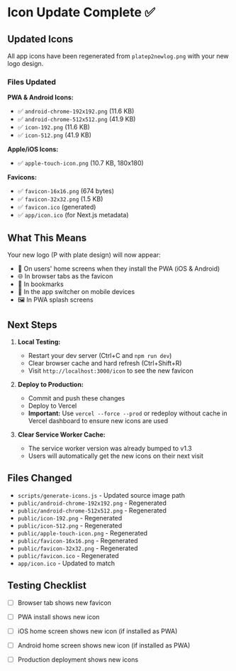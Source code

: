 # Icon Update Complete ✅

## Updated Icons

All app icons have been regenerated from `platep2newlog.png` with your new logo design.

### Files Updated

**PWA & Android Icons:**
- ✅ `android-chrome-192x192.png` (11.6 KB)
- ✅ `android-chrome-512x512.png` (41.9 KB)
- ✅ `icon-192.png` (11.6 KB)
- ✅ `icon-512.png` (41.9 KB)

**Apple/iOS Icons:**
- ✅ `apple-touch-icon.png` (10.7 KB, 180x180)

**Favicons:**
- ✅ `favicon-16x16.png` (674 bytes)
- ✅ `favicon-32x32.png` (1.5 KB)
- ✅ `favicon.ico` (generated)
- ✅ `app/icon.ico` (for Next.js metadata)

## What This Means

Your new logo (P with plate design) will now appear:
- 📱 On users' home screens when they install the PWA (iOS & Android)
- 🌐 In browser tabs as the favicon
- 🔖 In bookmarks
- 📲 In the app switcher on mobile devices
- 🖼️ In PWA splash screens

## Next Steps

1. **Local Testing:**
   - Restart your dev server (Ctrl+C and `npm run dev`)
   - Clear browser cache and hard refresh (Ctrl+Shift+R)
   - Visit `http://localhost:3000/icon` to see the new favicon

2. **Deploy to Production:**
   - Commit and push these changes
   - Deploy to Vercel
   - **Important:** Use `vercel --force --prod` or redeploy without cache in Vercel dashboard to ensure new icons are used

3. **Clear Service Worker Cache:**
   - The service worker version was already bumped to v1.3
   - Users will automatically get the new icons on their next visit

## Files Changed

- `scripts/generate-icons.js` - Updated source image path
- `public/android-chrome-192x192.png` - Regenerated
- `public/android-chrome-512x512.png` - Regenerated
- `public/icon-192.png` - Regenerated
- `public/icon-512.png` - Regenerated
- `public/apple-touch-icon.png` - Regenerated
- `public/favicon-16x16.png` - Regenerated
- `public/favicon-32x32.png` - Regenerated
- `public/favicon.ico` - Regenerated
- `app/icon.ico` - Updated to match

## Testing Checklist

- [ ] Browser tab shows new favicon
- [ ] PWA install shows new icon
- [ ] iOS home screen shows new icon (if installed as PWA)
- [ ] Android home screen shows new icon (if installed as PWA)
- [ ] Production deployment shows new icons

